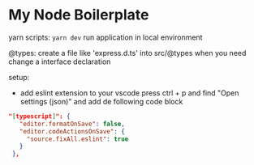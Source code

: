 # My Node Boilerplate

yarn scripts:
`yarn dev` run application in local environment

@types:
create a file like 'express.d.ts' into src/@types when you need change a interface declaration

setup:

- add eslint extension to your vscode
  press ctrl + p and find "Open settings (json)" and add de following code block

```json
"[typescript]": {
   "editor.formatOnSave": false,
   "editor.codeActionsOnSave": {
     "source.fixAll.eslint": true
   }
 },
```
